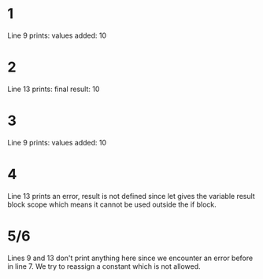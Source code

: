 # 1
Line 9 prints: values added: 10

# 2
Line 13 prints: final result: 10

# 3
Line 9 prints: values added: 10

# 4
Line 13 prints an error, result is not defined since let gives the variable result block scope which means it cannot be used outside the if block.

# 5/6
Lines 9 and 13 don't print anything here since we encounter an error before in line 7. We try to reassign a constant which is not allowed. 
